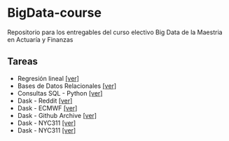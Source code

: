 # BigData-course

Repositorio para los entregables del curso electivo Big Data de la Maestria en Actuaría y Finanzas

## Tareas

- Regresión lineal [[ver]](https://nbviewer.jupyter.org/github/BoMartinez/BigData-course/blob/main/tareas/RegresionLineal.ipynb)
- Bases de Datos Relacionales [[ver]](https://nbviewer.jupyter.org/github/BoMartinez/BigData-course/blob/main/tareas/db-essay-v2.ipynb)
- Consultas SQL - Python  [[ver]](https://nbviewer.jupyter.org/github/BoMartinez/BigData-course/blob/main/tareas/db-essay-py.ipynb)
- Dask - Reddit [[ver]](https://nbviewer.jupyter.org/github/BoMartinez/BigData-course/blob/main/tareas/Reddit.ipynb)
- Dask - ECMWF [[ver]](https://nbviewer.jupyter.org/github/BoMartinez/BigData-course/blob/main/tareas/ECMWF.ipynb)
- Dask - Github Archive [[ver]](https://nbviewer.jupyter.org/github/BoMartinez/BigData-course/blob/main/tareas/GitArchive.ipynb)
- Dask - NYC311 [[ver]](https://nbviewer.jupyter.org/github/BoMartinez/BigData-course/blob/main/tareas/NYC311.ipynb)
- Dask - NYC311 [[ver]](https://nbviewer.jupyter.org/github/BoMartinez/BigData-course/blob/main/tareas/NYCTaxi.ipynb)
